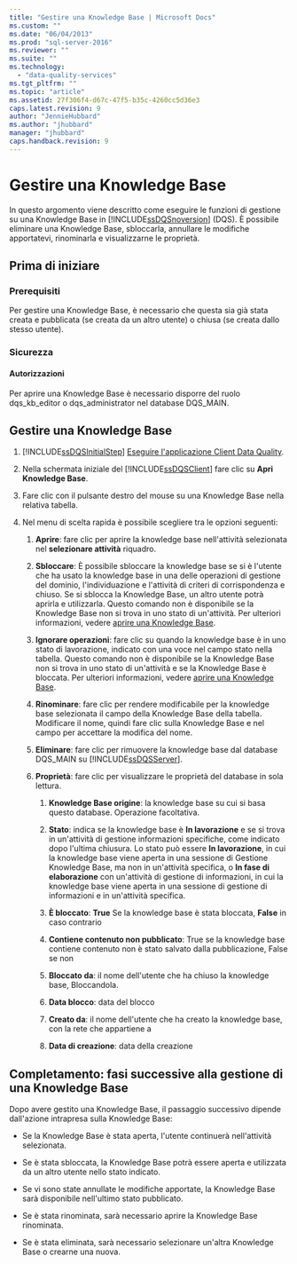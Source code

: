 ```yaml
---
title: "Gestire una Knowledge Base | Microsoft Docs"
ms.custom: ""
ms.date: "06/04/2013"
ms.prod: "sql-server-2016"
ms.reviewer: ""
ms.suite: ""
ms.technology: 
  - "data-quality-services"
ms.tgt_pltfrm: ""
ms.topic: "article"
ms.assetid: 27f306f4-d67c-47f5-b35c-4260cc5d36e3
caps.latest.revision: 9
author: "JennieHubbard"
ms.author: "jhubbard"
manager: "jhubbard"
caps.handback.revision: 9
---
```

# Gestire una Knowledge Base
  In questo argomento viene descritto come eseguire le funzioni di gestione su una Knowledge Base in [!INCLUDE[ssDQSnoversion](../includes/ssdqsnoversion-md.md)] (DQS). È possibile eliminare una Knowledge Base, sbloccarla, annullare le modifiche apportatevi, rinominarla e visualizzarne le proprietà.  
  
##  <a name="BeforeYouBegin"></a> Prima di iniziare  
  
###  <a name="Prerequisites"></a> Prerequisiti  
 Per gestire una Knowledge Base, è necessario che questa sia già stata creata e pubblicata (se creata da un altro utente) o chiusa (se creata dallo stesso utente).  
  
###  <a name="Security"></a> Sicurezza  
  
####  <a name="Permissions"></a> Autorizzazioni  
 Per aprire una Knowledge Base è necessario disporre del ruolo dqs_kb_editor o dqs_administrator nel database DQS_MAIN.  
  
##  <a name="Manage"></a> Gestire una Knowledge Base  
  
1.  [!INCLUDE[ssDQSInitialStep](../includes/ssdqsinitialstep-md.md)] [Eseguire l'applicazione Client Data Quality](../data-quality-services/run-the-data-quality-client-application.md).  
  
2.  Nella schermata iniziale del [!INCLUDE[ssDQSClient](../includes/ssdqsclient-md.md)] fare clic su **Apri Knowledge Base**.  
  
3.  Fare clic con il pulsante destro del mouse su una Knowledge Base nella relativa tabella.  
  
4.  Nel menu di scelta rapida è possibile scegliere tra le opzioni seguenti:  
  
    1.  **Aprire**: fare clic per aprire la knowledge base nell'attività selezionata nel **selezionare attività** riquadro.  
  
    2.  **Sbloccare**: È possibile sbloccare la knowledge base se si è l'utente che ha usato la knowledge base in una delle operazioni di gestione del dominio, l'individuazione e l'attività di criteri di corrispondenza e chiuso. Se si sblocca la Knowledge Base, un altro utente potrà aprirla e utilizzarla. Questo comando non è disponibile se la Knowledge Base non si trova in uno stato di un'attività. Per ulteriori informazioni, vedere [aprire una Knowledge Base](../data-quality-services/open-a-knowledge-base.md).  
  
    3.  **Ignorare operazioni**: fare clic su quando la knowledge base è in uno stato di lavorazione, indicato con una voce nel campo stato nella tabella. Questo comando non è disponibile se la Knowledge Base non si trova in uno stato di un'attività e se la Knowledge Base è bloccata. Per ulteriori informazioni, vedere [aprire una Knowledge Base](../data-quality-services/open-a-knowledge-base.md).  
  
    4.  **Rinominare**: fare clic per rendere modificabile per la knowledge base selezionata il campo della Knowledge Base della tabella. Modificare il nome, quindi fare clic sulla Knowledge Base e nel campo per accettare la modifica del nome.  
  
    5.  **Eliminare**: fare clic per rimuovere la knowledge base dal database DQS_MAIN su [!INCLUDE[ssDQSServer](../includes/ssdqsserver-md.md)].  
  
    6.  **Proprietà**: fare clic per visualizzare le proprietà del database in sola lettura.  
  
        1.  **Knowledge Base origine**: la knowledge base su cui si basa questo database. Operazione facoltativa.  
  
        2.  **Stato**: indica se la knowledge base è **In lavorazione** e se si trova in un'attività di gestione informazioni specifiche, come indicato dopo l'ultima chiusura. Lo stato può essere **In lavorazione**, in cui la knowledge base viene aperta in una sessione di Gestione Knowledge Base, ma non in un'attività specifica, o **In fase di elaborazione** con un'attività di gestione di informazioni, in cui la knowledge base viene aperta in una sessione di gestione di informazioni e in un'attività specifica.  
  
        3.  **È bloccato**: **True** Se la knowledge base è stata bloccata, **False** in caso contrario  
  
        4.  **Contiene contenuto non pubblicato**: True se la knowledge base contiene contenuto non è stato salvato dalla pubblicazione, False se non  
  
        5.  **Bloccato da**: il nome dell'utente che ha chiuso la knowledge base, Bloccandola.  
  
        6.  **Data blocco**: data del blocco  
  
        7.  **Creato da**: il nome dell'utente che ha creato la knowledge base, con la rete che appartiene a  
  
        8.  **Data di creazione**: data della creazione  
  
##  <a name="FollowUp"></a> Completamento: fasi successive alla gestione di una Knowledge Base  
 Dopo avere gestito una Knowledge Base, il passaggio successivo dipende dall'azione intrapresa sulla Knowledge Base:  
  
-   Se la Knowledge Base è stata aperta, l'utente continuerà nell'attività selezionata.  
  
-   Se è stata sbloccata, la Knowledge Base potrà essere aperta e utilizzata da un altro utente nello stato indicato.  
  
-   Se vi sono state annullate le modifiche apportate, la Knowledge Base sarà disponibile nell'ultimo stato pubblicato.  
  
-   Se è stata rinominata, sarà necessario aprire la Knowledge Base rinominata.  
  
-   Se è stata eliminata, sarà necessario selezionare un'altra Knowledge Base o crearne una nuova.  
  
  